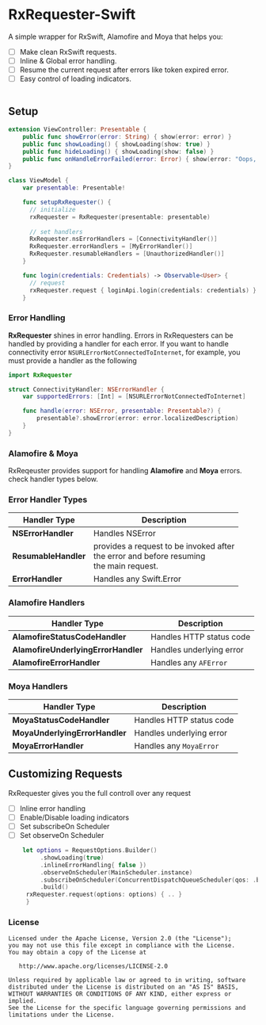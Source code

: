 # RxRequester-Swift

A simple wrapper for RxSwift, Alamofire and Moya that helps you:
- [ ] Make clean RxSwift requests.
- [ ] Inline & Global error handling.
- [ ] Resume the current request after errors like token expired error.
- [ ] Easy control of loading indicators.

``` swift

```

## Setup
``` swift
extension ViewController: Presentable {
    public func showError(error: String) { show(error: error) }
    public func showLoading() { showLoading(show: true) }
    public func hideLoading() { showLoading(show: false) }
    public func onHandleErrorFailed(error: Error) { show(error: "Oops, something went wrong!") }
}

class ViewModel {
    var presentable: Presentable!

    func setupRxRequester() {
      // initialize
      rxRequester = RxRequester(presentable: presentable)
    
      // set handlers
      RxRequester.nsErrorHandlers = [ConnectivityHandler()]
      RxRequester.errorHandlers = [MyErrorHandler()]
      RxRequester.resumableHandlers = [UnauthorizedHandler()]
    }

    func login(credentials: Credentials) -> Observable<User> {
      // request
      rxRequester.request { loginApi.login(credentials: credentials) }
    }
```

### Error Handling
**RxRequester** shines in error handling. Errors in RxRequesters can be handled by providing a handler for each error.
If you want to handle connectivity error `NSURLErrorNotConnectedToInternet`, for example, you must provide a handler as the following

``` swift
import RxRequester

struct ConnectivityHandler: NSErrorHandler {
    var supportedErrors: [Int] = [NSURLErrorNotConnectedToInternet]

    func handle(error: NSError, presentable: Presentable?) {
        presentable?.showError(error: error.localizedDescription)
    }
}

```

### Alamofire & Moya
RxReqeuster provides support for handling **Alamofire** and **Moya** errors. check handler types below.


### Error Handler Types

|     **Handler Type**     |                 **Description**               |
|--------------------------|-----------------------------------------------|
| **NSErrorHandler**       |   Handles NSError                             |
| **ResumableHandler**     |   provides a request to be invoked after <br> the error and before resuming <br>the main request.                                                                   |
| **ErrorHandler**         |     Handles any Swift.Error                   |


### Alamofire Handlers
|       **Handler Type**               |        **Description**            |
|--------------------------------------|-----------------------------------|
| **AlamofireStatusCodeHandler**       |   Handles HTTP status code        |
| **AlamofireUnderlyingErrorHandler**  |   Handles underlying error        |
| **AlamofireErrorHandler**            |   Handles any `AFError`           |

### Moya Handlers
|       **Handler Type**               |         **Description**           |
|--------------------------------------|-----------------------------------|
| **MoyaStatusCodeHandler**            |   Handles HTTP status code        |
| **MoyaUnderlyingErrorHandler**       |   Handles underlying error        |
| **MoyaErrorHandler**                 |   Handles any `MoyaError`         |

## Customizing Requests
RxRequester gives you the full controll over any request
- [ ] Inline error handling
- [ ] Enable/Disable loading indicators
- [ ] Set subscribeOn Scheduler
- [ ] Set observeOn Scheduler

``` swift
    let options = RequestOptions.Builder()
         .showLoading(true)
         .inlineErrorHandling{ false })
         .observeOnScheduler(MainScheduler.instance)
         .subscribeOnScheduler(ConcurrentDispatchQueueScheduler(qos: .background))
         .build()
     rxRequester.request(options: options) { .. }
     }
```

### License

```
Licensed under the Apache License, Version 2.0 (the "License");
you may not use this file except in compliance with the License.
You may obtain a copy of the License at

   http://www.apache.org/licenses/LICENSE-2.0

Unless required by applicable law or agreed to in writing, software
distributed under the License is distributed on an "AS IS" BASIS,
WITHOUT WARRANTIES OR CONDITIONS OF ANY KIND, either express or implied.
See the License for the specific language governing permissions and
limitations under the License.
```
